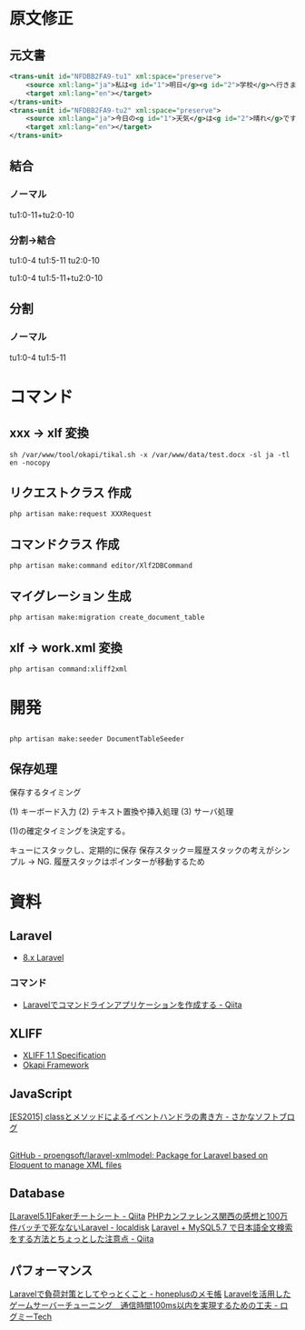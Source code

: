 # 原文修正
## 元文書
```xml
<trans-unit id="NFDBB2FA9-tu1" xml:space="preserve">
    <source xml:lang="ja">私は<g id="1">明日</g><g id="2">学校</g>へ行きます。</source>
    <target xml:lang="en"></target>
</trans-unit>
<trans-unit id="NFDBB2FA9-tu2" xml:space="preserve">
    <source xml:lang="ja">今日の<g id="1">天気</g>は<g id="2">晴れ</g>です。</source>
    <target xml:lang="en"></target>
</trans-unit>
```

## 結合
### ノーマル
tu1:0-11+tu2:0-10

### 分割→結合
tu1:0-4
tu1:5-11
tu2:0-10

tu1:0-4
tu1:5-11+tu2:0-10

## 分割
### ノーマル
tu1:0-4
tu1:5-11


# コマンド
## xxx -> xlf 変換
```
sh /var/www/tool/okapi/tikal.sh -x /var/www/data/test.docx -sl ja -tl en -nocopy
```

## リクエストクラス 作成
```
php artisan make:request XXXRequest
```

## コマンドクラス 作成
```
php artisan make:command editor/Xlf2DBCommand
```

## マイグレーション 生成
```
php artisan make:migration create_document_table
```

## xlf -> work.xml 変換
```
php artisan command:xliff2xml
```

# 開発
##
```
php artisan make:seeder DocumentTableSeeder
```


## 保存処理
保存するタイミング

(1) キーボード入力
(2) テキスト置換や挿入処理
(3) サーバ処理

(1)の確定タイミングを決定する。

キューにスタックし、定期的に保存
保存スタック＝履歴スタックの考えがシンプル
  → NG. 履歴スタックはポインターが移動するため


# 資料
## Laravel
* [8\.x Laravel](https://readouble.com/laravel/8.x/ja/)

### コマンド
* [Laravelでコマンドラインアプリケーションを作成する \- Qiita](https://qiita.com/nenokido2000/items/abbf70c87c9ad86a2b89)

## XLIFF
* [XLIFF 1\.1 Specification](http://www.oasis-open.org/committees/xliff/documents/xliff-specification.htm)
* [Okapi Framework](https://okapiframework.org/)

## JavaScript
[\[ES2015\] classとメソッドによるイベントハンドラの書き方 \- さかなソフトブログ](https://sakanasoft.net/class_method_event_handler/)

##
[GitHub \- proengsoft/laravel\-xmlmodel: Package for Laravel based on Eloquent to manage XML files](https://github.com/proengsoft/laravel-xmlmodel)

## Database
[\[Laravel5\.1\]Fakerチートシート \- Qiita](https://qiita.com/tosite0345/items/1d47961947a6770053af)
[PHPカンファレンス関西の感想と100万件バッチで死なないLaravel \- localdisk](https://localdisk.hatenablog.com/entry/2016/07/20/173208)
[Laravel \+ MySQL5\.7 で日本語全文検索をする方法とちょっとした注意点 \- Qiita](https://qiita.com/niisan-tokyo/items/33c254bf8c4da3379ad1)

## パフォーマンス
[Laravelで負荷対策としてやっとくこと \- honeplusのメモ帳](http://honeplus.blog50.fc2.com/blog-entry-218.html)
[Laravelを活用したゲームサーバーチューニング　通信時間100ms以内を実現するための工夫 \- ログミーTech](https://logmi.jp/tech/articles/321496)
